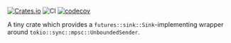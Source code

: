 [![Crates.io](https://img.shields.io/crates/v/sender-sink.svg)](https://crates.io/crates/sender-sink)
![CI](https://github.com/herblet/sender-sink/actions/workflows/build_with_coverage.yml/badge.svg)
[![codecov](https://codecov.io/gh/herblet/sender-sink/branch/main/graph/badge.svg?token=2DKFJT5UZJ)](https://codecov.io/gh/herblet/sender-sink)

A tiny crate which provides a `futures::sink::Sink`-implementing wrapper around `tokio::sync::mpsc::UnboundedSender`.
